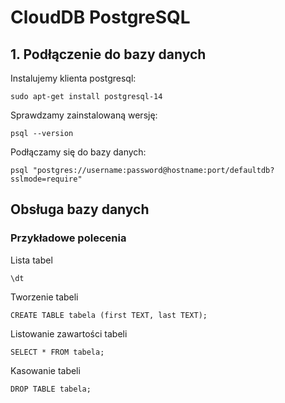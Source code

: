 # CloudDB PostgreSQL

## 1. Podłączenie do bazy danych

Instalujemy klienta postgresql:

```code
sudo apt-get install postgresql-14
```

Sprawdzamy zainstalowaną wersję:

```code
psql --version
```

Podłączamy się do bazy danych:

```code
psql "postgres://username:password@hostname:port/defaultdb?sslmode=require"
```

## Obsługa bazy danych

### Przykładowe polecenia

Lista tabel
```code
\dt
```

Tworzenie tabeli
```code
CREATE TABLE tabela (first TEXT, last TEXT);
```

Listowanie zawartości tabeli
```
SELECT * FROM tabela;
```

Kasowanie tabeli
```
DROP TABLE tabela;
```